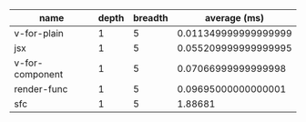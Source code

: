 | name            | depth | breadth | average (ms)         |
| --------------- | ----- | ------- | -------------------- |
| v-for-plain     | 1     | 5       | 0.011349999999999999 |
| jsx             | 1     | 5       | 0.055209999999999995 |
| v-for-component | 1     | 5       | 0.07066999999999998  |
| render-func     | 1     | 5       | 0.09695000000000001  |
| sfc             | 1     | 5       | 1.88681              |
